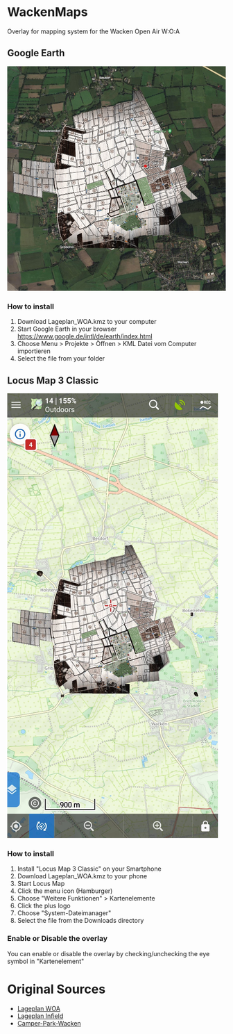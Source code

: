 # WackenMaps
Overlay for mapping system for the Wacken Open Air W:O:A

## Google Earth

![Google Earth example](./Examples/Google_Earth.jpg)

### How to install 

1. Download Lageplan_WOA.kmz to your computer
2. Start Google Earth in your browser https://www.google.de/intl/de/earth/index.html
3. Choose Menu > Projekte > Öffnen > KML Datei vom Computer importieren
4. Select the file from your folder

## Locus Map 3 Classic

![Locus Maps 3 Classic](./Examples/Screenshot_LocusMaps.jpg)

### How to install

1. Install "Locus Map 3 Classic" on your Smartphone
2. Download Lageplan_WOA.kmz to your phone
3. Start Locus Map
4. Click the menu icon (Hamburger)
5. Choose "Weitere Funktionen" > Kartenelemente
6. Click the plus logo
7. Choose "System-Dateimanager"
8. Select the file from the Downloads directory

### Enable or Disable the overlay

You can enable or disable the overlay by checking/unchecking the eye symbol in "Kartenelement"

# Original Sources

* [Lageplan WOA](https://www.wacken.com/fileadmin/user_upload/pdf/woa23_lageplan_A4_festival_230722.pdf)
* [Lageplan Infield](https://www.wacken.com/fileadmin/user_upload/pdf/woa23_lageplan_A4_infield_230722.pdf)
* [Camper-Park-Wacken](https://camper-park-map.jimdofree.com/app/download/11766989712/Camper-Park-Wacken_Campground-2023.jpg?t=1690113099)

